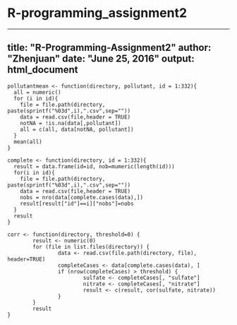# R-programming_assignment2

---
title: "R-Programming-Assignment2"
author: "Zhenjuan"
date: "June 25, 2016"
output: html_document
---

```{r setup, include=FALSE}
pollutantmean <- function(directory, pollutant, id = 1:332){
  all = numeric()
  for (i in id){
    file = file.path(directory, paste(sprintf("%03d",i),".csv",sep=""))
    data = read.csv(file,header = TRUE)
    notNA = !is.na(data[,pollutant])
    all = c(all, data[notNA, pollutant])
  }
  mean(all)
}
```


```{r setup, include=FALSE}
complete <- function(directory, id = 1:332){
  result = data.frame(id=id, nob=mumeric(length(id)))
  for(i in id){
    file = file.path(directory, paste(sprintf("%03d",i),".csv",sep=""))
    data = read.csv(file,header = TRUE)
    nobs = nro(data[complete.cases(data),])
    result[result["id"]==i]["nobs"]=nobs
  }
  result
}
```

```{r setup, include=FALSE}
corr <- function(directory, threshold=0) {
        result <- numeric(0)
        for (file in list.files(directory)) {
                data <- read.csv(file.path(directory, file), header=TRUE)
                completeCases <- data[complete.cases(data), ]
                if (nrow(completeCases) > threshold) {
                        sulfate <- completeCases[, "sulfate"]
                        nitrate <- completeCases[, "nitrate"]
                        result <- c(result, cor(sulfate, nitrate))
                }
        }
        result
}
```
